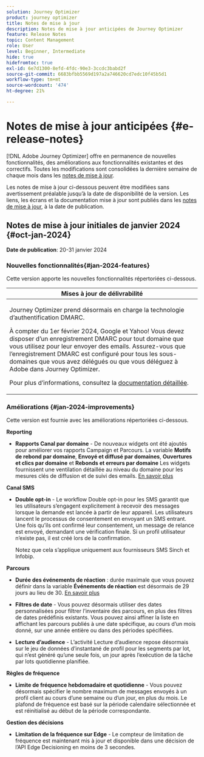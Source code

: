 ```yaml
---
solution: Journey Optimizer
product: journey optimizer
title: Notes de mise à jour
description: Notes de mise à jour anticipées de Journey Optimizer
feature: Release Notes
topic: Content Management
role: User
level: Beginner, Intermediate
hide: true
hidefromtoc: true
exl-id: 6e7d1300-8efd-4fdc-90e3-3ccdc3babd2f
source-git-commit: 6683bfbb5569d197a2a746620cd7edc10f45b5d1
workflow-type: tm+mt
source-wordcount: '474'
ht-degree: 21%

---
```


# Notes de mise à jour anticipées {#e-release-notes}

[!DNL Adobe Journey Optimizer] offre en permanence de nouvelles fonctionnalités, des améliorations aux fonctionnalités existantes et des correctifs. Toutes les modifications sont consolidées la dernière semaine de chaque mois dans les [notes de mise à jour](release-notes.md).

Les notes de mise à jour ci-dessous peuvent être modifiées sans avertissement préalable jusqu’à la date de disponibilité de la version. Les liens, les écrans et la documentation mise à jour sont publiés dans les [notes de mise à jour](release-notes.md), à la date de publication.

## Notes de mise à jour initiales de janvier 2024 {#oct-jan-2024}

**Date de publication**: 20-31 janvier 2024

### Nouvelles fonctionnalités{#jan-2024-features}

Cette version apporte les nouvelles fonctionnalités répertoriées ci-dessous.


<table>
<thead>
<tr>
<th><strong>Mises à jour de délivrabilité</strong><br/></th>
</tr>
</thead>
<tbody>
<tr>
<td>
<p>Journey Optimizer prend désormais en charge la technologie d’authentification DMARC.</p>
<p>À compter du 1er février 2024, Google et Yahoo! Vous devez disposer d’un enregistrement DMARC pour tout domaine que vous utilisez pour leur envoyer des emails. Assurez-vous que l’enregistrement DMARC est configuré pour tous les sous-domaines que vous avez délégués ou que vous déléguez à Adobe dans Journey Optimizer.</p>
<!--img src="assets/channel-reports.png"/-->
<p>Pour plus d’informations, consultez la <a href="../configuration/dmarc-record-update.md">documentation détaillée</a>.</p>
</tr>
</tbody>
</table>



### Améliorations {#jan-2024-improvements}

Cette version est fournie avec les améliorations répertoriées ci-dessous.

**Reporting**

* **Rapports Canal par domaine** - De nouveaux widgets ont été ajoutés pour améliorer vos rapports Campaign et Parcours. La variable **Motifs de rebond par domaine**, **Envoyé et diffusé par domaines**, **Ouvertures et clics par domaine** et **Rebonds et erreurs par domaine** Les widgets fournissent une ventilation détaillée au niveau du domaine pour les mesures clés de diffusion et de suivi des emails. [En savoir plus](../reports/channel-report.md)

**Canal SMS**

* **Double opt-in** - Le workflow Double opt-in pour les SMS garantit que les utilisateurs s’engagent explicitement à recevoir des messages lorsque la demande est lancée à partir de leur appareil. Les utilisateurs lancent le processus de consentement en envoyant un SMS entrant. Une fois qu’ils ont confirmé leur consentement, un message de relance est envoyé, demandant une vérification finale. Si un profil utilisateur n’existe pas, il est créé lors de la confirmation.

  Notez que cela s’applique uniquement aux fournisseurs SMS Sinch et Infobip.

**Parcours**

* **Durée des événements de réaction** : durée maximale que vous pouvez définir dans la variable **Événements de réaction** est désormais de 29 jours au lieu de 30. [En savoir plus](../building-journeys/reaction-events.md)

* **Filtres de date** - Vous pouvez désormais utiliser des dates personnalisées pour filtrer l’inventaire des parcours, en plus des filtres de dates prédéfinis existants. Vous pouvez ainsi affiner la liste en affichant les parcours publiés à une date spécifique, au cours d’un mois donné, sur une année entière ou dans des périodes spécifiées.

* **Lecture d’audience**  - L’activité Lecture d’audience repose désormais sur le jeu de données d’instantané de profil pour les segments par lot, qui n’est généré qu’une seule fois, un jour après l’exécution de la tâche par lots quotidienne planifiée.

**Règles de fréquence**

* **Limite de fréquence hebdomadaire et quotidienne** - Vous pouvez désormais spécifier le nombre maximum de messages envoyés à un profil client au cours d’une semaine ou d’un jour, en plus du mois. Le plafond de fréquence est basé sur la période calendaire sélectionnée et est réinitialisé au début de la période correspondante.


**Gestion des décisions**

* **Limitation de la fréquence sur Edge** - Le compteur de limitation de fréquence est maintenant mis à jour et disponible dans une décision de l’API Edge Decisioning en moins de 3 secondes.